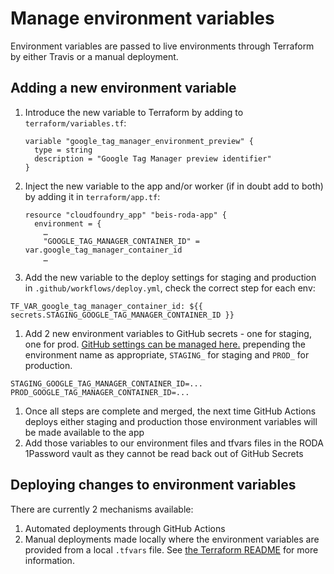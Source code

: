 # Manage environment variables

Environment variables are passed to live environments through Terraform by either Travis or a manual deployment.

## Adding a new environment variable

1. Introduce the new variable to Terraform by adding to `terraform/variables.tf`:
   ```
   variable "google_tag_manager_environment_preview" {
     type = string
     description = "Google Tag Manager preview identifier"
   }
   ```
1. Inject the new variable to the app and/or worker (if in doubt add to both) by
   adding it in `terraform/app.tf`:
   ```
   resource "cloudfoundry_app" "beis-roda-app" {
     environment = {
       …
       "GOOGLE_TAG_MANAGER_CONTAINER_ID" = var.google_tag_manager_container_id
       …
   ```
1. Add the new variable to the deploy settings for staging and production in
   `.github/workflows/deploy.yml`, check the correct step for each env:
  ```
  TF_VAR_google_tag_manager_container_id: ${{ secrets.STAGING_GOOGLE_TAG_MANAGER_CONTAINER_ID }}
  ```

1. Add 2 new environment variables to GitHub secrets - one for staging, one for prod. [GitHub settings can be managed here.](https://github.com/UKGovernmentBEIS/beis-report-official-development-assistance/settings/secrets/actions) prepending the environment name as appropriate, `STAGING_` for staging and `PROD_` for production.
  ```
  STAGING_GOOGLE_TAG_MANAGER_CONTAINER_ID=...
  PROD_GOOGLE_TAG_MANAGER_CONTAINER_ID=...
  ```
1. Once all steps are complete and merged, the next time GitHub Actions deploys either staging and production those environment variables will be made available to the app
1. Add those variables to our environment files and tfvars files in the RODA 1Password vault as they cannot be read back out of GitHub Secrets

## Deploying changes to environment variables

There are currently 2 mechanisms available:

1. Automated deployments through GitHub Actions
1. Manual deployments made locally where the environment variables are provided from a local `.tfvars` file. See [the Terraform README](/terraform/README.md#Manual-Deployment) for more information.
